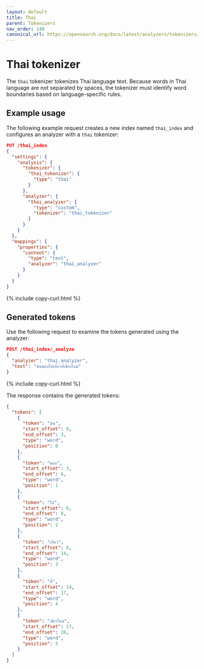 ```yaml
---
layout: default
title: Thai
parent: Tokenizers
nav_order: 140
canonical_url: https://opensearch.org/docs/latest/analyzers/tokenizers/thai/
---
```


# Thai tokenizer

The `thai` tokenizer tokenizes Thai language text. Because words in Thai language are not separated by spaces, the tokenizer must identify word boundaries based on language-specific rules.

## Example usage

The following example request creates a new index named `thai_index` and configures an analyzer with a `thai` tokenizer:

```json
PUT /thai_index
{
  "settings": {
    "analysis": {
      "tokenizer": {
        "thai_tokenizer": {
          "type": "thai"
        }
      },
      "analyzer": {
        "thai_analyzer": {
          "type": "custom",
          "tokenizer": "thai_tokenizer"
        }
      }
    }
  },
  "mappings": {
    "properties": {
      "content": {
        "type": "text",
        "analyzer": "thai_analyzer"
      }
    }
  }
}
```
{% include copy-curl.html %}

## Generated tokens

Use the following request to examine the tokens generated using the analyzer:

```json
POST /thai_index/_analyze
{
  "analyzer": "thai_analyzer",
  "text": "ฉันชอบไปเที่ยวที่เชียงใหม่"
}
```
{% include copy-curl.html %}

The response contains the generated tokens:

```json
{
  "tokens": [
    {
      "token": "ฉัน",
      "start_offset": 0,
      "end_offset": 3,
      "type": "word",
      "position": 0
    },
    {
      "token": "ชอบ",
      "start_offset": 3,
      "end_offset": 6,
      "type": "word",
      "position": 1
    },
    {
      "token": "ไป",
      "start_offset": 6,
      "end_offset": 8,
      "type": "word",
      "position": 2
    },
    {
      "token": "เที่ยว",
      "start_offset": 8,
      "end_offset": 14,
      "type": "word",
      "position": 3
    },
    {
      "token": "ที่",
      "start_offset": 14,
      "end_offset": 17,
      "type": "word",
      "position": 4
    },
    {
      "token": "เชียงใหม่",
      "start_offset": 17,
      "end_offset": 26,
      "type": "word",
      "position": 5
    }
  ]
}
```
